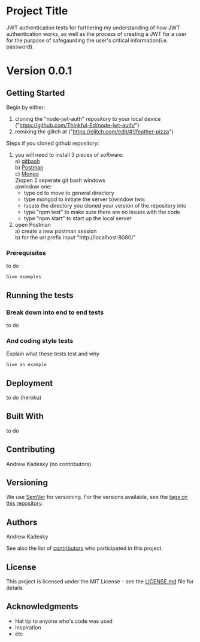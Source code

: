 # Project Title

JWT authentication tests for furthering my understanding of how JWT authentication works, as well as the process of creating a JWT for a user
for the purpose of safegaurding the user's critical information(i.e. password).

# Version 0.0.1

## Getting Started

Begin by either:
  1) cloning the "node-jwt-auth" repository to your local device ("https://github.com/Thinkful-Ed/node-jwt-auth/")
  2) remixing the glitch at ("https://glitch.com/edit/#!/feather-pizza")
  
Steps if you cloned github repository:  
  1) you will need to install 3 pieces of software:  
    a) [gitbash](https://gitforwindows.org/)  
    b) [Postman](https://www.getpostman.com/)  
    c) [Mongo](https://www.mongodb.com/download-center#community)  
  2)open 2 seperate git bash windows  
    a)window one:  
      - type cd to move to general directory
      - type mongod to initiate the server
    b)window two:  
      - locate the directory you cloned your version of the repository into
      - type "npm test" to make sure there are no issues with the code
      - type "npm start" to start up the local server
  3) open Postman  
    a) create a new postman session  
    b) for the url prefix input "http://localhost:8080/"  
  

### Prerequisites

to do

```
Give examples
```

## Running the tests



### Break down into end to end tests

to do

### And coding style tests

Explain what these tests test and why

```
Give an example
```

## Deployment

to do (heroku)

## Built With

to do

## Contributing

Andrew Kadesky (no contributors)

## Versioning

We use [SemVer](http://semver.org/) for versioning. For the versions available, see the [tags on this repository](https://github.com/your/project/tags).

## Authors
Andrew Kadesky

See also the list of [contributors](https://github.com/your/project/contributors) who participated in this project.

## License

This project is licensed under the MIT License - see the [LICENSE.md](LICENSE.md) file for details

## Acknowledgments

* Hat tip to anyone who's code was used
* Inspiration
* etc
